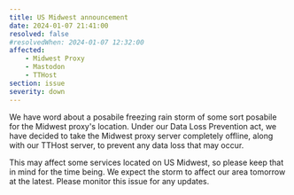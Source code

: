 ```yaml
---
title: US Midwest announcement
date: 2024-01-07 21:41:00
resolved: false
#resolvedWhen: 2024-01-07 12:32:00
affected:
    - Midwest Proxy
    - Mastodon
    - TTHost
section: issue
severity: down
---
```


We have word about a posabile freezing rain storm of some sort posabile for the Midwest proxy's location. Under our Data Loss Prevention act, we have decided to take the Midwest proxy server completely offline, along with our TTHost server, to prevent any data loss that may occur.

This may affect some services located on US Midwest, so please keep that in mind for the time being. We expect the storm to affect our area tomorrow at the latest. Please monitor this issue for any updates.